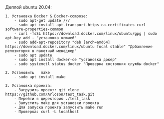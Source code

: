 
Деплой ubuntu 20.04:

	1. Установка Docker & Docker-compose:
		- sudo apt-get update ///
		- sudo apt install apt-transport-https ca-certificates curl software-properties-common 
		- curl -fsSL https://download.docker.com/linux/ubuntu/gpg | sudo apt-key add - "установка ключей"
		- sudo add-apt-repository "deb [arch=amd64] https://download.docker.com/linux/ubuntu focal stable" "Добавление репозитория в пакетный менеджер"
		- sudo apt update 
		- sudo apt install docker-ce "установка докер"
		- sudo systemctl status docker "Проверка состояния службы docker"

	2. Установить   make
		- sudo apt install make 

	3. Установка проекта: 
		- Загрузить проект: git clone https://github.com/Arloson/test_task.git
		- Перейти в директорию ./test_task
		- Запустить make для установки проекта
		- Для запуска проекта запустить make run
		- Проверка: curl -L localhost

 
